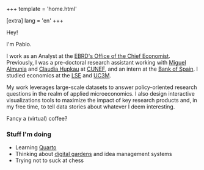 +++
template = 'home.html'

[extra]
lang = 'en'
+++

Hey!

I'm Pablo.

I work as an Analyst at the [EBRD's Office of the Chief Economist](https://www.ebrd.com/sites/Satellite?c=Content&cid=1395317980748&pagename=EBRD%2FContent%2FContentLayout). Previously, I was a pre-doctoral research assistant working with [Miguel Almunia](https://malmunia.github.io/) and [Claudia Hupkau](https://sites.google.com/view/claudiahupkau/home) at [CUNEF](https://www.cunef.edu/en/), and an intern at the [Bank of Spain](https://www.bde.es/wbe/en/sobre-banco/organizacion/estructura/dg-economia/). I studied economics at the [LSE](https://www.lse.ac.uk/) and [UC3M](https://www.uc3m.es/home).

My work leverages large-scale datasets to answer policy-oriented research questions in the realm of applied microeconomics. I also design interactive visualizations tools to maximize the impact of key research products and, in my free time, to tell data stories about whatever I deem interesting.

Fancy a (virtual) coffee?

### Stuff I'm doing 
-	Learning [Quarto](https://quarto.org/)
-	Thinking about [digital gardens](https://maggieappleton.com/garden-history) and idea management systems
-	Trying not to suck at chess